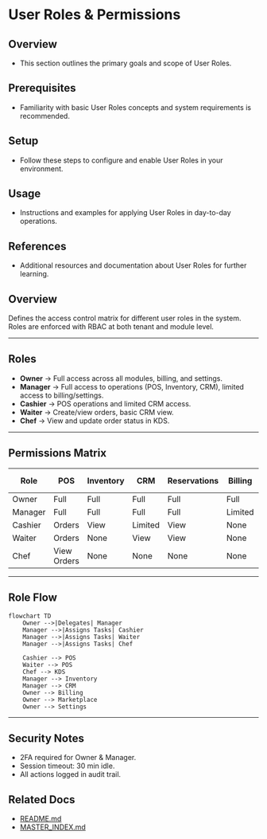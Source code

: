 # User Roles & Permissions

## Overview
- This section outlines the primary goals and scope of User Roles.

## Prerequisites
- Familiarity with basic User Roles concepts and system requirements is recommended.

## Setup
- Follow these steps to configure and enable User Roles in your environment.

## Usage
- Instructions and examples for applying User Roles in day-to-day operations.

## References
- Additional resources and documentation about User Roles for further learning.


## Overview
Defines the access control matrix for different user roles in the system.  
Roles are enforced with RBAC at both tenant and module level.

---

## Roles
- **Owner** → Full access across all modules, billing, and settings.  
- **Manager** → Full access to operations (POS, Inventory, CRM), limited access to billing/settings.  
- **Cashier** → POS operations and limited CRM access.  
- **Waiter** → Create/view orders, basic CRM view.  
- **Chef** → View and update order status in KDS.  

---

## Permissions Matrix
| Role    | POS        | Inventory | CRM       | Reservations | Billing | Marketplace | Admin Settings |
|---------|------------|-----------|-----------|--------------|---------|-------------|----------------|
| Owner   | Full       | Full      | Full      | Full         | Full    | Full        | Full           |
| Manager | Full       | Full      | Full      | Full         | Limited | Limited     | Limited        |
| Cashier | Orders     | View      | Limited   | View         | None    | None        | None           |
| Waiter  | Orders     | None      | View      | View         | None    | None        | None           |
| Chef    | View Orders| None      | None      | None         | None    | None        | None           |

---

## Role Flow
```mermaid
flowchart TD
    Owner -->|Delegates| Manager
    Manager -->|Assigns Tasks| Cashier
    Manager -->|Assigns Tasks| Waiter
    Manager -->|Assigns Tasks| Chef

    Cashier --> POS
    Waiter --> POS
    Chef --> KDS
    Manager --> Inventory
    Manager --> CRM
    Owner --> Billing
    Owner --> Marketplace
    Owner --> Settings
```

---

## Security Notes
- 2FA required for Owner & Manager.  
- Session timeout: 30 min idle.  
- All actions logged in audit trail.

## Related Docs
- [README.md](README.md)
- [MASTER_INDEX.md](MASTER_INDEX.md)

